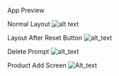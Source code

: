App Preview

Normal Layout
![alt text](https://github.com/Steve-Scully-20/list_it/blob/main/Screenshot_20240414_143926_list_it.jpg)

Layout After Reset Button
![alt_text](https://github.com/Steve-Scully-20/list_it/blob/main/Screenshot_20240414_143937_list_it.jpg)

Delete Prompt
![alt_text](https://github.com/Steve-Scully-20/list_it/blob/main/Screenshot_20240414_143943_list_it.jpg)

Product Add Screen
![Alt_text](https://github.com/Steve-Scully-20/list_it/blob/main/Screenshot_20240414_143954_list_it.jpg?raw=true)
